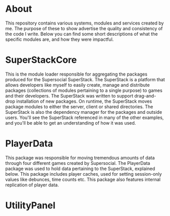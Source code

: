 # About

This repository contains various systems, modules and services created by me.  The purpose of these to show advertise the quality and consistency of the code I write.  Below you can find some short descriptions of what the specific modules are, and how they were impactful.

# SuperStackCore

This is the module loader responsible for aggregating the packages produced for the Supersocial SuperStack.  The SuperStack is a platform that allows developers like myself to easily create, manage and distribute packages (collections of modules pertaining to a single purpose) to games and their developers.  The SuperStack was written to support drag-and-drop installation of new packages.  On runtime, the SuperStack moves package modules to either the server, client or shared directories.  The SuperStack is also the dependency manager for the packages and outside users.  You'll see the SuperStack referenced in many of the other examples, and you'll be able to get an understanding of how it was used.

# PlayerData

This package was responsible for moving tremendous amounts of data through four different games created by Supersocial.  The PlayerData package was used to hold data pertaining to the SuperStack, explained below.  This package includes player caches, used for setting session-only values like debunces, time counts etc.  This package also features internal replication of player data.

# UtilityPanel

